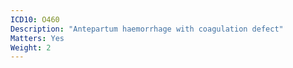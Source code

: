 ```yaml
---
ICD10: O460
Description: "Antepartum haemorrhage with coagulation defect"
Matters: Yes
Weight: 2
---
```


